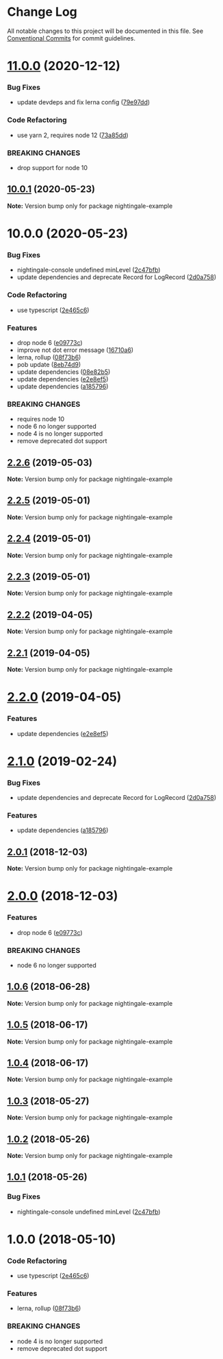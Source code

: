 # Change Log

All notable changes to this project will be documented in this file.
See [Conventional Commits](https://conventionalcommits.org) for commit guidelines.

# [11.0.0](https://github.com/christophehurpeau/nightingale/compare/v10.0.1...v11.0.0) (2020-12-12)


### Bug Fixes

* update devdeps and fix lerna config ([79e97dd](https://github.com/christophehurpeau/nightingale/commit/79e97dd8ad0750a2e5871d9fdeee49de1668bf77))


### Code Refactoring

* use yarn 2, requires node 12 ([73a85dd](https://github.com/christophehurpeau/nightingale/commit/73a85ddc37dbfe53b80fd6feea6cbd31874ea771))


### BREAKING CHANGES

* drop support for node 10





## [10.0.1](https://github.com/christophehurpeau/nightingale/compare/v10.0.0...v10.0.1) (2020-05-23)

**Note:** Version bump only for package nightingale-example





# 10.0.0 (2020-05-23)


### Bug Fixes

* nightingale-console undefined minLevel ([2c47bfb](https://github.com/christophehurpeau/nightingale/commit/2c47bfb))
* update dependencies and deprecate Record for LogRecord ([2d0a758](https://github.com/christophehurpeau/nightingale/commit/2d0a758))


### Code Refactoring

* use typescript ([2e465c6](https://github.com/christophehurpeau/nightingale/commit/2e465c6))


### Features

* drop node 6 ([e09773c](https://github.com/christophehurpeau/nightingale/commit/e09773c))
* improve not dot error message ([16710a6](https://github.com/christophehurpeau/nightingale/commit/16710a6))
* lerna, rollup ([08f73b6](https://github.com/christophehurpeau/nightingale/commit/08f73b6))
* pob update ([8eb74d9](https://github.com/christophehurpeau/nightingale/commit/8eb74d9))
* update dependencies ([08e82b5](https://github.com/christophehurpeau/nightingale/commit/08e82b5))
* update dependencies ([e2e8ef5](https://github.com/christophehurpeau/nightingale/commit/e2e8ef5))
* update dependencies ([a185796](https://github.com/christophehurpeau/nightingale/commit/a185796))


### BREAKING CHANGES

* requires node 10
* node 6 no longer supported
* node 4 is no longer supported
* remove deprecated dot support





## [2.2.6](https://github.com/christophehurpeau/nightingale/compare/nightingale-example@2.2.5...nightingale-example@2.2.6) (2019-05-03)

**Note:** Version bump only for package nightingale-example





## [2.2.5](https://github.com/christophehurpeau/nightingale/compare/nightingale-example@2.2.4...nightingale-example@2.2.5) (2019-05-01)

**Note:** Version bump only for package nightingale-example





## [2.2.4](https://github.com/christophehurpeau/nightingale/compare/nightingale-example@2.2.3...nightingale-example@2.2.4) (2019-05-01)

**Note:** Version bump only for package nightingale-example





## [2.2.3](https://github.com/christophehurpeau/nightingale/compare/nightingale-example@2.2.2...nightingale-example@2.2.3) (2019-05-01)

**Note:** Version bump only for package nightingale-example





## [2.2.2](https://github.com/christophehurpeau/nightingale/compare/nightingale-example@2.2.1...nightingale-example@2.2.2) (2019-04-05)

**Note:** Version bump only for package nightingale-example





## [2.2.1](https://github.com/christophehurpeau/nightingale/compare/nightingale-example@2.2.0...nightingale-example@2.2.1) (2019-04-05)

**Note:** Version bump only for package nightingale-example





# [2.2.0](https://github.com/christophehurpeau/nightingale/compare/nightingale-example@2.1.0...nightingale-example@2.2.0) (2019-04-05)


### Features

* update dependencies ([e2e8ef5](https://github.com/christophehurpeau/nightingale/commit/e2e8ef5))





# [2.1.0](https://github.com/christophehurpeau/nightingale/compare/nightingale-example@2.0.1...nightingale-example@2.1.0) (2019-02-24)


### Bug Fixes

* update dependencies and deprecate Record for LogRecord ([2d0a758](https://github.com/christophehurpeau/nightingale/commit/2d0a758))


### Features

* update dependencies ([a185796](https://github.com/christophehurpeau/nightingale/commit/a185796))





## [2.0.1](https://github.com/christophehurpeau/nightingale/compare/nightingale-example@2.0.0...nightingale-example@2.0.1) (2018-12-03)

**Note:** Version bump only for package nightingale-example





# [2.0.0](https://github.com/christophehurpeau/nightingale/compare/nightingale-example@1.0.6...nightingale-example@2.0.0) (2018-12-03)


### Features

* drop node 6 ([e09773c](https://github.com/christophehurpeau/nightingale/commit/e09773c))


### BREAKING CHANGES

* node 6 no longer supported





<a name="1.0.6"></a>
## [1.0.6](https://github.com/christophehurpeau/nightingale/compare/nightingale-example@1.0.5...nightingale-example@1.0.6) (2018-06-28)

**Note:** Version bump only for package nightingale-example





<a name="1.0.5"></a>
## [1.0.5](https://github.com/christophehurpeau/nightingale/compare/nightingale-example@1.0.4...nightingale-example@1.0.5) (2018-06-17)

**Note:** Version bump only for package nightingale-example





<a name="1.0.4"></a>
## [1.0.4](https://github.com/christophehurpeau/nightingale/compare/nightingale-example@1.0.3...nightingale-example@1.0.4) (2018-06-17)

**Note:** Version bump only for package nightingale-example





<a name="1.0.3"></a>
## [1.0.3](https://github.com/christophehurpeau/nightingale/compare/nightingale-example@1.0.2...nightingale-example@1.0.3) (2018-05-27)

**Note:** Version bump only for package nightingale-example





<a name="1.0.2"></a>
## [1.0.2](https://github.com/christophehurpeau/nightingale/compare/nightingale-example@1.0.1...nightingale-example@1.0.2) (2018-05-26)

**Note:** Version bump only for package nightingale-example





<a name="1.0.1"></a>
## [1.0.1](https://github.com/christophehurpeau/nightingale/compare/nightingale-example@1.0.0...nightingale-example@1.0.1) (2018-05-26)


### Bug Fixes

* nightingale-console undefined minLevel ([2c47bfb](https://github.com/christophehurpeau/nightingale/commit/2c47bfb))





<a name="1.0.0"></a>
# 1.0.0 (2018-05-10)


### Code Refactoring

* use typescript ([2e465c6](https://github.com/christophehurpeau/nightingale/commit/2e465c6))


### Features

* lerna, rollup ([08f73b6](https://github.com/christophehurpeau/nightingale/commit/08f73b6))


### BREAKING CHANGES

* node 4 is no longer supported
* remove deprecated dot support
